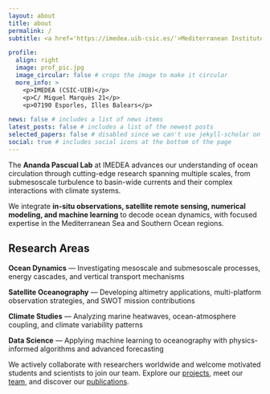 ```yaml
---
layout: about
title: about
permalink: /
subtitle: <a href='https://imedea.uib-csic.es/'>Mediterranean Institute for Advanced Studies (IMEDEA)</a>. Physical Oceanography Laboratory.

profile:
  align: right
  image: prof_pic.jpg
  image_circular: false # crops the image to make it circular
  more_info: >
    <p>IMEDEA (CSIC-UIB)</p>
    <p>C/ Miquel Marquès 21</p>
    <p>07190 Esporles, Illes Balears</p>

news: false # includes a list of news items
latest_posts: false # includes a list of the newest posts
selected_papers: false # disabled since we can't use jekyll-scholar on GitHub Pages
social: true # includes social icons at the bottom of the page
---
```


The **Ananda Pascual Lab** at IMEDEA advances our understanding of ocean circulation through cutting-edge research spanning multiple scales, from submesoscale turbulence to basin-wide currents and their complex interactions with climate systems.

We integrate **in-situ observations, satellite remote sensing, numerical modeling, and machine learning** to decode ocean dynamics, with focused expertise in the Mediterranean Sea and Southern Ocean regions.

## Research Areas

**Ocean Dynamics** — Investigating mesoscale and submesoscale processes, energy cascades, and vertical transport mechanisms

**Satellite Oceanography** — Developing altimetry applications, multi-platform observation strategies, and SWOT mission contributions

**Climate Studies** — Analyzing marine heatwaves, ocean-atmosphere coupling, and climate variability patterns

**Data Science** — Applying machine learning to oceanography with physics-informed algorithms and advanced forecasting

We actively collaborate with researchers worldwide and welcome motivated students and scientists to join our team. Explore our [projects](/projects/), meet our [team](/people/), and discover our [publications](/publications/).

